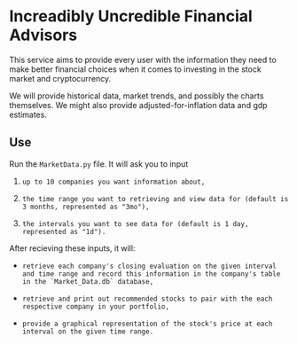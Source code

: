 # Increadibly Uncredible Financial Advisors

This service aims to provide every user with the information they need to make better financial choices when it comes to investing in the stock market and cryptocurrency. 

We will provide historical data, market trends, and possibly the charts themselves. We might also provide adjusted-for-inflation data and gdp estimates.


## Use

Run the `MarketData.py` file. It will ask you to input

1.     up to 10 companies you want information about,
2.     the time range you want to retrieving and view data for (default is 3 months, represented as "3mo"),
3.     the intervals you want to see data for (default is 1 day, represented as "1d").

After recieving these inputs, it will:

-     retrieve each company's closing evaluation on the given interval and time range and record this information in the company's table in the `Market_Data.db` database,

-     retrieve and print out recommended stocks to pair with the each respective company in your portfolio,

-     provide a graphical representation of the stock's price at each interval on the given time range.